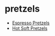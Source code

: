 # pretzels

 * [Espresso Pretzels](index/e/espresso-pretzels-14534.json)
 * [Hot Soft Pretzels](index/h/hot-soft-pretzels-51171480.json)

